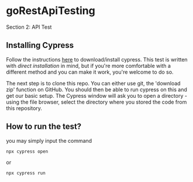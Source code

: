 # goRestApiTesting

Section 2: API Test

## Installing Cypress
Follow the instructions [here](https://docs.cypress.io/guides/getting-started/installing-cypress#Direct-download) to download/install cypress. This test is written with _direct installation_ in mind, but if you're more comfortable with a different method and you can make it work, you're welcome to do so.

The next step is to clone this repo. You can either use git, the 'download zip' function on GitHub. You should then be able to run cypress on this and get our basic setup. The Cypress window will ask you to open a directory - using the file browser, select the directory where you stored the code from this repository.

## How to run the test?
you may simply input the command 
```
npx cypress open
```
or
```
npx cypress run

